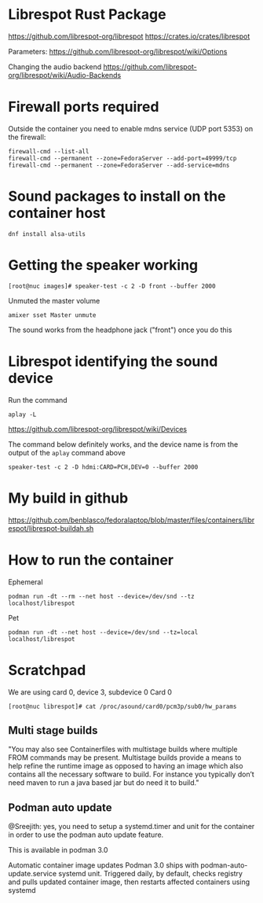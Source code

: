# Librespot Rust Package

https://github.com/librespot-org/librespot
https://crates.io/crates/librespot

Parameters:
https://github.com/librespot-org/librespot/wiki/Options

Changing the audio backend
https://github.com/librespot-org/librespot/wiki/Audio-Backends

# Firewall ports required

Outside the container you need to enable mdns service (UDP port 5353) on the firewall:
```
firewall-cmd --list-all
firewall-cmd --permanent --zone=FedoraServer --add-port=49999/tcp
firewall-cmd --permanent --zone=FedoraServer --add-service=mdns 
```

# Sound packages to install on the container host
```
dnf install alsa-utils
```

# Getting the speaker working

```
[root@nuc images]# speaker-test -c 2 -D front --buffer 2000
```

Unmuted the master volume
```
amixer sset Master unmute
```
 
The sound works from the headphone jack ("front") once you do this

# Librespot identifying the sound device

Run the command
```
aplay -L
```

https://github.com/librespot-org/librespot/wiki/Devices

The command below definitely works, and the device name is from the output of the `aplay` command above
```
speaker-test -c 2 -D hdmi:CARD=PCH,DEV=0 --buffer 2000 
```
# My build in github

https://github.com/benblasco/fedoralaptop/blob/master/files/containers/librespot/librespot-buildah.sh

# How to run the container

Ephemeral
```
podman run -dt --rm --net host --device=/dev/snd --tz localhost/librespot
```
Pet
```
podman run -dt --net host --device=/dev/snd --tz=local localhost/librespot
```

# Scratchpad

We are using card 0, device 3, subdevice 0
Card 0
```
[root@nuc librespot]# cat /proc/asound/card0/pcm3p/sub0/hw_params 
```


## Multi stage builds
"You may also see Containerfiles with multistage builds where multiple FROM commands may be present. Multistage builds provide a means to help refine the runtime image as opposed to having an image which also contains all the necessary software to build. For instance you typically don’t need maven to run a java based jar but do need it to build."

## Podman auto update

@Sreejith: yes, you need to setup a systemd.timer and unit for the container in order to use the podman auto update feature.

This is available in podman 3.0

Automatic container image updates
Podman 3.0 ships with podman-auto-update.service systemd unit.  Triggered daily, by default, checks registry and pulls updated container image, then restarts affected containers using systemd

